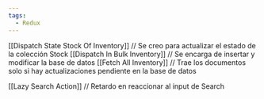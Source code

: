 ```yaml
---
tags:
  - Redux
---
```

[[Dispatch State Stock Of Inventory]] // Se creo para actualizar el estado de la colección Stock 
[[Dispatch In Bulk Inventory]] // Se encarga de insertar y modificar la base de datos
[[Fetch All Inventory]] // Trae los documentos solo si hay actualizaciones pendiente en la base de datos

[[Lazy Search Action]] // Retardo en reaccionar al input de Search


